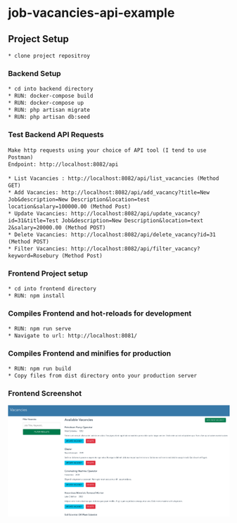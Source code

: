 # job-vacancies-api-example

## Project Setup
```
* clone project repositroy
```

### Backend  Setup
```
* cd into backend directory
* RUN: docker-compose build
* RUN: docker-compose up
* RUN: php artisan migrate
* RUN: php artisan db:seed

```

### Test Backend API Requests
```
Make http requests using your choice of API tool (I tend to use Postman)
Endpoint: http://localhost:8082/api

* List Vacancies : http://localhost:8082/api/list_vacancies (Method GET)
* Add Vacancies: http://localhost:8082/api/add_vacancy?title=New Job&description=New Description&location=test location&salary=100000.00 (Method Post)
* Update Vacancies: http://localhost:8082/api/update_vacancy?id=31&title=Test Job&description=New Description&location=text 2&salary=20000.00 (Method POST)
* Delete Vacancies: http://localhost:8082/api/delete_vacancy?id=31 (Method POST)
* Filter Vacancies: http://localhost:8082/api/filter_vacancy?keyword=Rosebury (Method Post)

```


### Frontend Project setup
```
* cd into frontend directory
* RUN: npm install
```

### Compiles Frontend and hot-reloads for development
```
* RUN: npm run serve
* Navigate to url: http://localhost:8081/
```

### Compiles Frontend and minifies for production
```
* RUN: npm run build
* Copy files from dist directory onto your production server 

```

### Frontend Screenshot

![alt text](screenshot.png)




